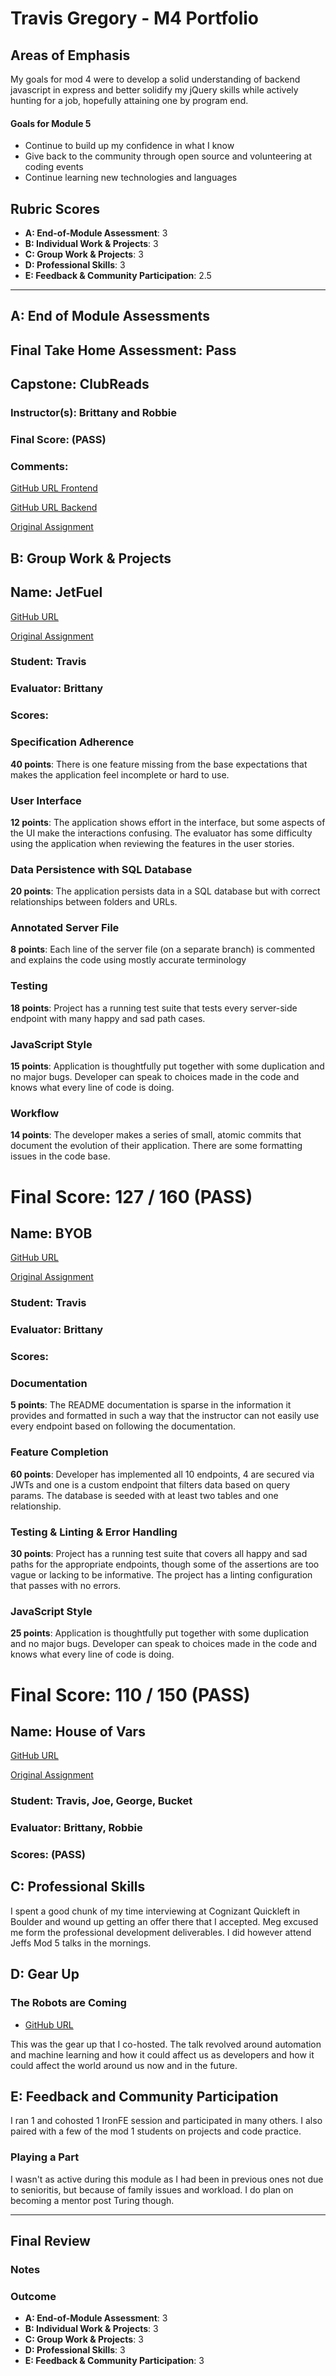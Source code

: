 # Travis Gregory - M4 Portfolio

## Areas of Emphasis

My goals for mod 4 were to develop a solid understanding of backend javascript in express and better solidify my jQuery skills while actively hunting for a job, hopefully attaining one by program end.

#### Goals for Module 5
* Continue to build up my confidence in what I know
* Give back to the community through open source and volunteering at coding events
* Continue learning new technologies and languages

## Rubric Scores

*   **A: End-of-Module Assessment**: 3
*   **B: Individual Work & Projects**: 3
*   **C: Group Work & Projects**: 3
*   **D: Professional Skills**: 3
*   **E: Feedback & Community Participation**: 2.5

-----------------------

## A: End of Module Assessments

## Final Take Home Assessment: Pass

## Capstone: ClubReads
### Instructor(s): Brittany and Robbie
### Final Score: (PASS)
### Comments:

[GitHub URL Frontend](https://github.com/lindsaywparker/club-reads-frontend)

[GitHub URL Backend](https://github.com/lindsaywparker/club-reads-backend)

[Original Assignment](http://frontend.turing.io/projects/capstone.html)


<!-- ### Deployment (40 points)
#### 40: Application is automatically deployed to production via CircleCI.
#### 20: Application is deployed to Heroku but not automatically via CircleCI.
#### 0: Application is not building with CircleCI and not deployed.
### JavaScript Style (60 points)
#### 50: Application has exceptionally well-factored code with little or no duplication and all modular pieces separated out into logical components. There are zero instances where an instructor would recommend taking a different approach.
#### 35: Application is thoughtfully put together with some duplication and no major bugs. Developer can speak to choices made in the code and knows what every line of code is doing.
#### 15: Application has some duplication and minor bugs. Developer can speak to most choices made in the code and knows what most lines are doing.
#### 10: Application has a significant amount of duplication and one or more major bugs. Developer cannot speak to most choices and does not know what every line of code is doing.
#### 5: Developer writes code with unnecessary variables, operations, or steps which do not increase clarity.
#### 0: There is little or no client-side code. Developer writes code that is difficult to understand. Application logic shows poor decomposition with too much logic mashed together.
### User Interface (60 points)
#### 40: The application is pleasant, logical, and easy to use. There are no holes in functionality and the application stands on it own to be used by the instructor without guidance from the developer.
#### 30: The application has many strong pages/interactions, but a few holes in lesser-used functionality.
#### 20: The application shows effort in the interface, but the result is not effective. The evaluator has some difficulty using the application when reviewing the features in the user stories.
#### 0: The application is confusing or difficult to use.
### Risk Taking and Creativity (10 points)
#### Instructor/developers will select one feature in the project to review for this section of the rubric.

#### 10: Developers pushed themselves and their team by taking risks which is demonstrated by a delivered feature. Developers explored concepts and technologies outside the scope of the curriculum.
#### 5: Developers pushed themselves and their team by taking risks which is demonstrated by an almost delivered feature. Developers explored concepts and technologies outside the scope of the curriculum.
#### 2: Developers attempted to implement feature using technologies not covered in class but it did not result in a delivered feature.
#### 0: Developers did not use a new technology.
### Testing, Linting and Error Handling (40 Points)
#### 40: Project has a running test suite that exercises the application at multiple levels (feature and unit, client-side and server-side). The test suite covers almost all aspects of the application. A linter has been enforced and passes with no errors.
#### 20: Project has a running test suite that tests multiple levels but fails to cover some features. Most functionality is covered by tests. The application makes some use of feature testing. A linter has been enforced but may contain some errors or warnings.
#### 10: Project has sporadic use of tests at multiple levels. The application contains numerous holes in testing and/or many features are untested. A linter was enforced but it does not pass in multiple places.
#### 5: Testing in the application is sporadic and does not add confidence that the application would not break during refactoring. A linter was not enforced.
#### 0: There is little or no evidence of testing in this application. A linter was not enforced.
### Workflow (40 Points)
#### 40: The developers effectively uses Git branches and many small, atomic commits that document the evolution of their application. There is visible evidence of code review happening in pull requests and discussion around approaches. Commit messages are consistent and there are no instances where developers are committing debuggers or commented out code.
#### 20: The developers make a series of small, atomic commits that document the evolution of their application. There are no formatting issues in the code base. There is little evidence of code review. Commit messages may be somewhat inconsistent and at times, the codebase contains debugger code.
#### 10: The developers make large commits covering multiple features that make it difficult for the evaluator to determine the evolution of the application. There are formatting or code styling issues in the code base. (This is important. These issues should not be able to make it past code review.)
#### 5: The developers committed the code to version control in only a few commits. The evaluator cannot determine the evolution of the application.
#### 0: The application was not checked into version control.
### To get a 3 on this project, you need to achieve 200 / 250
### To get a 4 on this project, you need to achieve 230 / 250
### Final Score: x / 250 -->

## B: Group Work & Projects

## Name: JetFuel
[GitHub URL](https://github.com/tlgreg86/jet-fuel)

[Original Assignment](http://frontend.turing.io/projects/jet-fuel.html)


### Student: Travis

### Evaluator: Brittany

### Scores:

### Specification Adherence

**40 points**: There is one feature missing from the base expectations that makes the application feel incomplete or hard to use.

### User Interface

**12 points**: The application shows effort in the interface, but some aspects of the UI make the interactions confusing. The evaluator has some difficulty using the application when reviewing the features in the user stories.

### Data Persistence with SQL Database

**20 points**: The application persists data in a SQL database but with correct relationships between folders and URLs.

### Annotated Server File

**8 points**: Each line of the server file (on a separate branch) is commented and explains the code using mostly accurate terminology

### Testing

**18 points**: Project has a running test suite that tests every server-side endpoint with many happy and sad path cases.

### JavaScript Style

**15 points**: Application is thoughtfully put together with some duplication and no major bugs. Developer can speak to choices made in the code and knows what every line of code is doing.

### Workflow

**14 points**: The developer makes a series of small, atomic commits that document the evolution of their application. There are some formatting issues in the code base.

# Final Score: 127 / 160 (PASS)

## Name: BYOB
[GitHub URL](https://github.com/JustynaField/BYOB)

[Original Assignment](http://frontend.turing.io/projects/build-your-own-backend.html)


### Student: Travis

### Evaluator: Brittany

### Scores:

### Documentation

**5 points**:  The README documentation is sparse in the information it provides and formatted in such a way that the instructor can not easily use every endpoint based on following the documentation.

### Feature Completion

**60 points**: Developer has implemented all 10 endpoints, 4 are secured via JWTs and one is a custom endpoint that filters data based on query params. The database is seeded with at least two tables and one relationship.

### Testing & Linting & Error Handling

**30 points**: Project has a running test suite that covers all happy and sad paths for the appropriate endpoints, though some of the assertions are too vague or lacking to be informative. The project has a linting configuration that passes with no errors.

### JavaScript Style

**25 points**:  Application is thoughtfully put together with some duplication and no major bugs. Developer can speak to choices made in the code and knows what every line of code is doing.

# Final Score: 110 / 150 (PASS)

## Name: House of Vars
[GitHub URL](https://github.com/Code4SocialGood/c4sg-web)

[Original Assignment](http://frontend.turing.io/projects/house-of-vars.html)

### Student: Travis, Joe, George, Bucket

### Evaluator: Brittany, Robbie

### Scores: (PASS)

## C: Professional Skills

I spent a good chunk of my time interviewing at Cognizant Quickleft in Boulder and wound up getting an offer there that I accepted. Meg excused me form the professional development deliverables. I did however attend Jeffs Mod 5 talks in the mornings.

## D: Gear Up

### The Robots are Coming

* [GitHub URL](https://github.com/turingschool/gear-up/blob/master/m4_sessions/1708-inning/group_five.md)

This was the gear up that I co-hosted. The talk revolved around automation and machine learning and how it could affect us as developers and how it could affect the world around us now and in the future.

## E: Feedback and Community Participation

I ran 1 and cohosted 1 IronFE session and participated in many others. I also paired with a few of the mod 1 students on projects and code practice.

### Playing a Part
I wasn't as active during this module as I had been in previous ones not due to senioritis, but because of family issues and workload. I do plan on becoming a mentor post Turing though.

------------------

## Final Review

### Notes

### Outcome

*   **A: End-of-Module Assessment**: 3
*   **B: Individual Work & Projects**: 3
*   **C: Group Work & Projects**: 3
*   **D: Professional Skills**: 3
*   **E: Feedback & Community Participation**: 3
